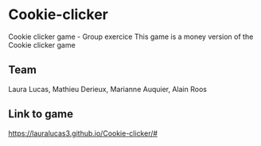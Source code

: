 # Cookie-clicker
Cookie clicker game - Group exercice
This game is a money version of the Cookie clicker game

## Team
Laura Lucas, Mathieu Derieux, Marianne Auquier, Alain Roos

## Link to game
https://lauralucas3.github.io/Cookie-clicker/#
